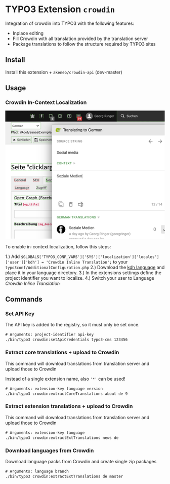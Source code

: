 # TYPO3 Extension `crowdin`

Integration of crowdin into TYPO3 with the following features:

- Inplace editing
- Fill Crowdin with all translation provided by the translation server
- Package translations to follow the structure required by TYPO3 sites

## Install

Install this extension + `akeneo/crowdin-api` (dev-master)

## Usage

### Crowdin In-Context Localization

![In-Context Localization](Resources/Public/Screenshots/crowdin-inline-localization.png)

To enable in-context localization, follow this steps:

1.) Add `$GLOBALS['TYPO3_CONF_VARS']['SYS']['localization']['locales']['user']['kdh'] = 'Crowdin Inline Translation';` to your `typo3conf/AdditionalConfiguration.php`
2.) Download the [kdh language](https://github.com/georgringer/crowdin/blob/master/Resources/Private/LanguageExport/kdh.zip) and place it in your language directory. 
3.) In the extensions settings define the project identifier you want to localize.
4.) Switch your user to Language *Crowdin Inline Translation*

## Commands

### Set API Key

The API key is added to the registry, so it must only be set once. 

```
# Arguments: project-identifier api-key
./bin/typo3 crowdin:setApiCredentials typo3-cms 123456
```

### Extract core translations + upload to Crowdin

This command will download translations from translation server and upload those to Crowdin

Instead of a single extension name, also `'*'` can be used!

```
# Arguments: extension-key language version
./bin/typo3 crowdin:extractCoreTranslations about de 9
```

### Extract extension translations + upload to Crowdin

This command will download translations from translation server and upload those to Crowdin

```
# Arguments: extension-key language
./bin/typo3 crowdin:extractExtTranslations news de
```

### Download languages from Crowdin

Download language packs from Crowdin and create single zip packages

```
# Arguments: language branch
./bin/typo3 crowdin:extractExtTranslations de master
```

